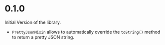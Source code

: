 # 0.1.0

Initial Version of the library.

- `PrettyJsonMixin` allows to automatically override the `toString()` method to return a pretty JSON string.
